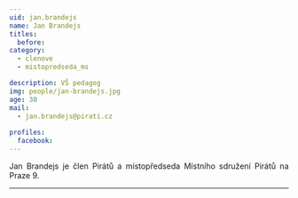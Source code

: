 ```yaml
---
uid: jan.brandejs
name: Jan Brandejs
titles:
  before: 
category:
  - clenove
  - mistopredseda_ms

description: VŠ pedagog
img: people/jan-brandejs.jpg
age: 30
mail:
  - jan.brandejs@pirati.cz
 
profiles:
  facebook: 
---
```

<p style='text-align: justify;'>Jan Brandejs je člen Pirátů a místopředseda Místního sdružení Pirátů na Praze 9.</p>


---
